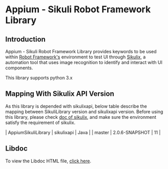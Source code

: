 Appium - Sikuli Robot Framework Library
==============================

## Introduction
Appium - Sikuli Robot Framework Library provides keywords to be used within [Robot Framework's](https://robotframework.org/) environment to test UI through [Sikulix](http://sikulix.com/), a automation tool that uses image recognition to identify and interact with UI components.

This library supports python 3.x

## Mapping With Sikulix API Version
As this library is depended with sikulixapi, below table describe the mapping between SikuliLibrary version and sikulixapi version.
Before using this library, please check [doc of sikulix](https://sikulix-2014.readthedocs.io/en/latest/index.html), and make sure the environment satisfy the requirement of sikulix.

|  AppiumSikuliLibrary          |  sikulixapi   	|   Java  |
|  master                 		|  2.0.6-SNAPSHOT   |   11    |

## Libdoc
To view the Libdoc HTML file, [click here](./doc/AppiumSikuliLibrary.html).